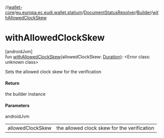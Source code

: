 //[wallet-core](../../../../index.md)/[eu.europa.ec.eudi.wallet.statium](../../index.md)/[DocumentStatusResolver](../index.md)/[Builder](index.md)/[withAllowedClockSkew](with-allowed-clock-skew.md)

# withAllowedClockSkew

[androidJvm]\
fun [withAllowedClockSkew](with-allowed-clock-skew.md)(allowedClockSkew: [Duration](https://kotlinlang.org/api/latest/jvm/stdlib/kotlin-stdlib/kotlin.time/-duration/index.html)): &lt;Error class: unknown class&gt;

Sets the allowed clock skew for the verification

#### Return

the builder instance

#### Parameters

androidJvm

| | |
|---|---|
| allowedClockSkew | the allowed clock skew for the verification |

